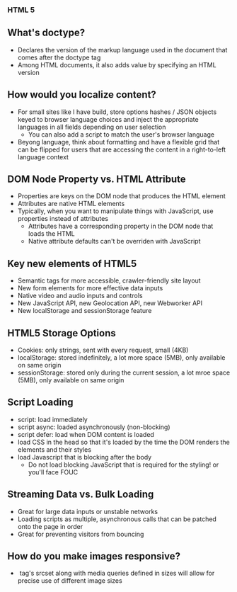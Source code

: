 ### HTML 5

## What's doctype? 

- Declares the version of the markup language used in the document that comes after the doctype tag
- Among HTML documents, it also adds value by specifying an HTML version

## How would you localize content? 

- For small sites like I have build, store options hashes / JSON objects keyed to browser language choices and inject the appropriate languages in all fields depending on user selection
    - You can also add a script to match the user's browser language
- Beyong language,  think about formatting and have a flexible grid that can be flipped for users that are accessing the content in a right-to-left language context

## DOM Node Property vs. HTML Attribute

- Properties are keys on the DOM node that produces the HTML element
- Attributes are native HTML elements
- Typically, when you want to manipulate things with JavaScript, use properties instead of attributes
    - Attributes have a corresponding property in the DOM node that loads the HTML
    - Native attribute defaults can't be overriden with JavaScript

## Key new elements of HTML5

- Semantic tags for more accessible, crawler-friendly site layout
- New form elements for more effective data inputs
- Native video and audio inputs and controls
- New JavaScript API, new Geolocation API, new Webworker API
- New localStorage and sessionStorage feature

## HTML5 Storage Options

- Cookies: only strings, sent with every request, small (4KB)
- localStorage: stored indefinitely, a lot more space (5MB), only available on same origin
- sessionStorage: stored only during the current session, a lot mroe space (5MB), only available on same origin

## Script Loading

- script: load immediately
- script async: loaded asynchronously (non-blocking)
- script defer: load when DOM content is loaded
- load CSS in the head so that it's loaded by the time the DOM renders the elements and their styles
- load Javascript that is blocking after the body
    - Do not load blocking JavaScript that is required for the styling! or you'll face FOUC

## Streaming Data vs. Bulk Loading

- Great for large data inputs or unstable networks
- Loading scripts as multiple, asynchronous calls that can be patched onto the page in order
- Great for preventing visitors from bouncing

## How do you make images responsive? 

- <img> tag's srcset along with media queries defined in sizes will allow for precise use of different image sizes

